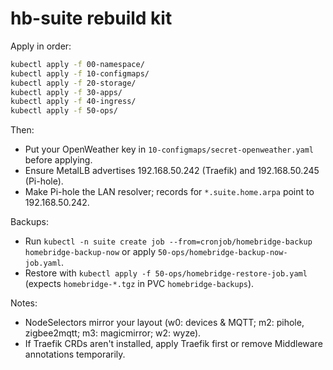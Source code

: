 # hb-suite rebuild kit

Apply in order:

```bash
kubectl apply -f 00-namespace/
kubectl apply -f 10-configmaps/
kubectl apply -f 20-storage/
kubectl apply -f 30-apps/
kubectl apply -f 40-ingress/
kubectl apply -f 50-ops/
```

Then:
- Put your OpenWeather key in `10-configmaps/secret-openweather.yaml` before applying.
- Ensure MetalLB advertises 192.168.50.242 (Traefik) and 192.168.50.245 (Pi-hole).
- Make Pi-hole the LAN resolver; records for `*.suite.home.arpa` point to 192.168.50.242.

Backups:
- Run `kubectl -n suite create job --from=cronjob/homebridge-backup homebridge-backup-now` or apply `50-ops/homebridge-backup-now-job.yaml`.
- Restore with `kubectl apply -f 50-ops/homebridge-restore-job.yaml` (expects `homebridge-*.tgz` in PVC `homebridge-backups`).

Notes:
- NodeSelectors mirror your layout (w0: devices & MQTT; m2: pihole, zigbee2mqtt; m3: magicmirror; w2: wyze).
- If Traefik CRDs aren't installed, apply Traefik first or remove Middleware annotations temporarily.
